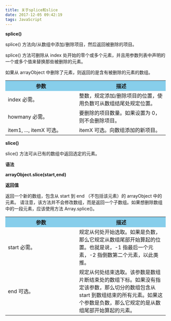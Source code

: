 ```yaml
---
title: 关于splice和slice
date: 2017-12-05 09:42:19
tags: JavaScript
---
```

**splice()**

splice() 方法向/从数组中添加/删除项目，然后返回被删除的项目。

splice() 方法可删除从 index 处开始的零个或多个元素，并且用参数列表中声明的一个或多个值来替换那些被删除的元素。

如果从 arrayObject 中删除了元素，则返回的是含有被删除的元素的数组。

<!-- more -->
<table>
  <tr>
    <th width=40%, bgcolor=skyblue>参数</th>
    <th width="50%", bgcolor=skyblue>描述</th>
  </tr>
  <tr>
    <td> index 必需。 </td>
    <td> 整数，规定添加/删除项目的位置，使用负数可从数组结尾处规定位置。</td>
  </tr>
  <tr>
    <td>howmany 必需。</td>
    <td>要删除的项目数量。如果设置为 0，则不会删除项目。</td>
  <tr>
    <td>item1, ..., itemX 可选。</td>
    <td> itemX 可选。向数组添加的新项目。</td>
  </tr>
</table>

**slice()**

slice() 方法可从已有的数组中返回选定的元素。

**语法**

**arrayObject.slice(start,end)**

**返回值**

返回一个新的数组，包含从 start 到 end （不包括该元素）的 arrayObject 中的元素。
请注意，该方法并不会修改数组，而是返回一个子数组。如果想删除数组中的一段元素，应该使用方法 Array.splice()。
<table>
  <tr> 
    <th width=40%, bgcolor=skyblue>参数</th>
    <th width="50%", bgcolor=skyblue>描述</th>
  </tr>
  <tr>
    <td>start 必需。</td>
    <td>规定从何处开始选取。如果是负数，那么它规定从数组尾部开始算起的位置。也就是说，-1 指最后一个元素，-2 指倒数第二个元素，以此类推。</td>
  </tr>
  <tr>
    <td>end 可选。</td>
    <td>规定从何处结束选取。该参数是数组片断结束处的数组下标。如果没有指定该参数，那么切分的数组包含从 start 到数组结束的所有元素。如果这个参数是负数，那么它规定的是从数组尾部开始算起的元素。</td>
</table>